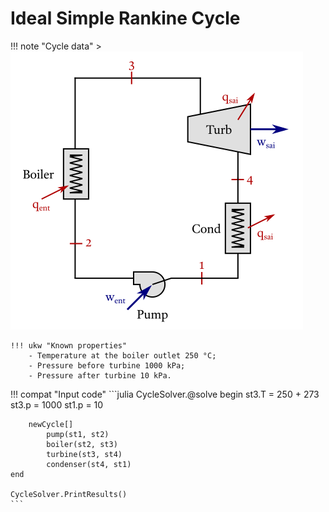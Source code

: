 # Ideal Simple Rankine Cycle

!!! note "Cycle data"
    > ![](./assets/ex1.png) 

    !!! ukw "Known properties"
        - Temperature at the boiler outlet 250 °C;
        - Pressure before turbine 1000 kPa;
        - Pressure after turbine 10 kPa.


!!! compat "Input code"
    ```julia
    CycleSolver.@solve begin
        st3.T = 250 + 273
        st3.p = 1000
        st1.p = 10

        newCycle[]
            pump(st1, st2)
            boiler(st2, st3)
            turbine(st3, st4)
            condenser(st4, st1) 
    end

    CycleSolver.PrintResults()
    ```

